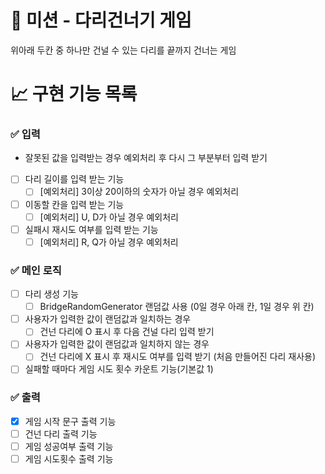 # 🚀 미션 - 다리건너기 게임

위아래 두칸 중 하나만 건널 수 있는 다리를 끝까지 건너는 게임

# 📈 구현 기능 목록

### ✅ 입력
* 잘못된 값을 입력받는 경우 예외처리 후 다시 그 부분부터 입력 받기
- [ ] 다리 길이를 입력 받는 기능
	- [ ] [예외처리] 3이상 20이하의 숫자가 아닐 경우 예외처리
- [ ] 이동할 칸을 입력 받는 기능
	- [ ] [예외처리] U, D가 아닐 경우 예외처리
- [ ] 실패시 재시도 여부를 입력 받는 기능
	- [ ] [예외처리] R, Q가 아닐 경우 예외처리

### ✅ 메인 로직

- [ ] 다리 생성 기능
	- [ ] BridgeRandomGenerator 랜덤값 사용 (0일 경우 아래 칸, 1일 경우 위 칸)
- [ ] 사용자가 입력한 값이 랜덤값과 일치하는 경우
	- [ ] 건넌 다리에 O 표시 후 다음 건널 다리 입력 받기
- [ ] 사용자가 입력한 값이 랜덤값과 일치하지 않는 경우
	- [ ] 건넌 다리에 X 표시 후 재시도 여부를 입력 받기 (처음 만들어진 다리 재사용)
- [ ] 실패할 때마다 게임 시도 횟수 카운트 기능(기본값 1)

### ✅ 출력

- [X] 게임 시작 문구 출력 기능
- [ ] 건넌 다리 출력 기능
- [ ] 게임 성공여부 출력 기능
- [ ] 게임 시도횟수 출력 기능